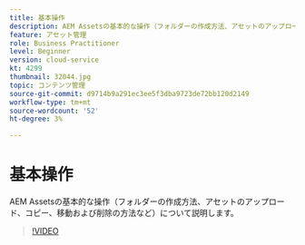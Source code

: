 ```yaml
---
title: 基本操作
description: AEM Assetsの基本的な操作（フォルダーの作成方法、アセットのアップロード、コピー、移動および削除の方法など）について説明します。
feature: アセット管理
role: Business Practitioner
level: Beginner
version: cloud-service
kt: 4299
thumbnail: 32044.jpg
topic: コンテンツ管理
source-git-commit: d9714b9a291ec3ee5f3dba9723de72bb120d2149
workflow-type: tm+mt
source-wordcount: '52'
ht-degree: 3%

---
```



# 基本操作

AEM Assetsの基本的な操作（フォルダーの作成方法、アセットのアップロード、コピー、移動および削除の方法など）について説明します。

>[!VIDEO](https://video.tv.adobe.com/v/32044/?quality=12&learn=on&hidetitle=true)